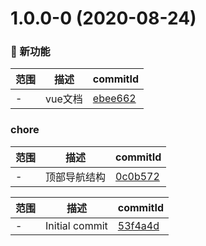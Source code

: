 # 1.0.0-0 (2020-08-24)

### 🌟 新功能
范围|描述|commitId
--|--|--
 - | vue文档 | [ebee662](http://x/commits/ebee662)


### chore
范围|描述|commitId
--|--|--
 - | 顶部导航结构 | [0c0b572](http://x/commits/0c0b572)


范围|描述|commitId
--|--|--
 - | Initial commit | [53f4a4d](http://x/commits/53f4a4d)

